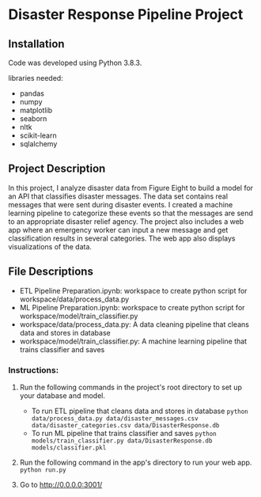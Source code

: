 # Disaster Response Pipeline Project

## Installation

Code was developed using Python 3.8.3.

libraries needed:

- pandas
- numpy
- matplotlib
- seaborn
- nltk
- scikit-learn
- sqlalchemy

## Project Description
In this project, I analyze disaster data from Figure Eight to build a model for an API that classifies disaster messages. The data set contains real messages that were sent during disaster events. I created a machine learning pipeline to categorize these events so that the messages are send to an appropriate disaster relief agency. The project also includes a web app where an emergency worker can input a new message and get classification results in several categories. The web app also displays visualizations of the data.


## File Descriptions

- ETL Pipeline Preparation.ipynb: workspace to create python script for workspace/data/process_data.py
- ML Pipeline Preparation.ipynb: workspace to create python script for workspace/model/train_classifier.py
- workspace/data/process_data.py: A data cleaning pipeline that cleans data and stores in database
- workspace/model/train_classifier.py: A machine learning pipeline that trains classifier and saves

### Instructions:
1. Run the following commands in the project's root directory to set up your database and model.

    - To run ETL pipeline that cleans data and stores in database
        `python data/process_data.py data/disaster_messages.csv data/disaster_categories.csv data/DisasterResponse.db`
    - To run ML pipeline that trains classifier and saves
        `python models/train_classifier.py data/DisasterResponse.db models/classifier.pkl`

2. Run the following command in the app's directory to run your web app.
    `python run.py`

3. Go to http://0.0.0.0:3001/
